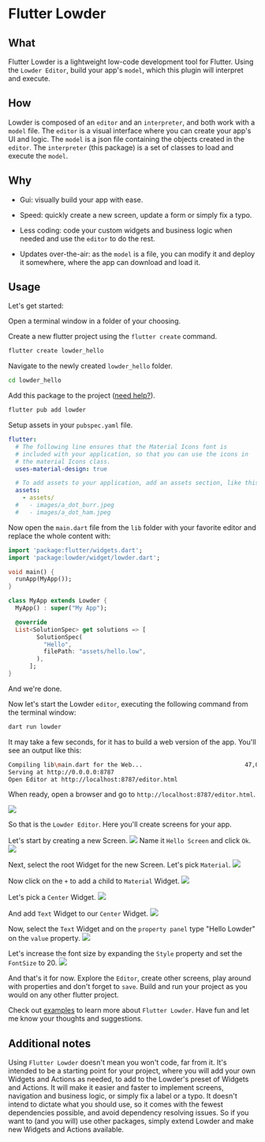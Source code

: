# Flutter Lowder

## What

Flutter Lowder is a lightweight low-code development tool for Flutter.
Using the `Lowder Editor`, build your app's `model`, which this plugin will interpret and execute.

## How

Lowder is composed of an `editor` and an `interpreter`, and both work with a `model` file.
The `editor` is a visual interface where you can create your app's UI and logic.
The `model` is a json file containing the objects created in the `editor`.
The `interpreter` (this package) is a set of classes to load and execute the `model`.

## Why

* Gui: visually build your app with ease. 

* Speed: quickly create a new screen, update a form or simply fix a typo.

* Less coding: code your custom widgets and business logic when needed and use the `editor` to do the rest.

* Updates over-the-air: as the `model` is a file, you can modify it and deploy it somewhere, where the app can download and load it.

## Usage

Let's get started:

Open a terminal window in a folder of your choosing.

Create a new flutter project using the `flutter create` command.
```sh
flutter create lowder_hello
```

Navigate to the newly created `lowder_hello` folder.
```sh
cd lowder_hello
```

Add this package to the project ([need help?](https://pub.dev/packages/lowder/install)).
```sh
flutter pub add lowder
```

Setup assets in your `pubspec.yaml` file.
```yaml
flutter:
  # The following line ensures that the Material Icons font is
  # included with your application, so that you can use the icons in
  # the material Icons class.
  uses-material-design: true

  # To add assets to your application, add an assets section, like this:
  assets:
    - assets/
  #   - images/a_dot_burr.jpeg
  #   - images/a_dot_ham.jpeg
```

Now open the `main.dart` file from the `lib` folder with your favorite editor and replace the whole content with:

```dart
import 'package:flutter/widgets.dart';
import 'package:lowder/widget/lowder.dart';

void main() {
  runApp(MyApp());
}

class MyApp extends Lowder {
  MyApp() : super("My App");

  @override
  List<SolutionSpec> get solutions => [
        SolutionSpec(
          "Hello",
          filePath: "assets/hello.low",
        ),
      ];
}
```

And we're done.

Now let's start the Lowder `editor`, executing the following command from the terminal window:
```sh
dart run lowder
```
It may take a few seconds, for it has to build a web version of the app.
You'll see an output like this:
```sh
Compiling lib\main.dart for the Web...                             47,0s
Serving at http://0.0.0.0:8787
Open Editor at http://localhost:8787/editor.html
```
When ready, open a browser and go to `http://localhost:8787/editor.html`.

![](https://github.com/HCaseira/lowder_flutter/raw/main/repo_files/images/editor_0.png)

So that is the `Lowder Editor`. Here you'll create screens for your app.

Let's start by creating a new Screen.
![](https://github.com/HCaseira/lowder_flutter/raw/main/repo_files/images/editor_1.png)
Name it `Hello Screen` and click `Ok`.
![](https://github.com/HCaseira/lowder_flutter/raw/main/repo_files/images/editor_2.png)

Next, select the root Widget for the new Screen. Let's pick `Material`.
![](https://github.com/HCaseira/lowder_flutter/raw/main/repo_files/images/editor_3.png)

Now click on the `+` to add a child to `Material` Widget.
![](https://github.com/HCaseira/lowder_flutter/raw/main/repo_files/images/editor_4.png)

Let's pick a `Center` Widget.
![](https://github.com/HCaseira/lowder_flutter/raw/main/repo_files/images/editor_5.png)

And add `Text` Widget to our `Center` Widget.
![](https://github.com/HCaseira/lowder_flutter/raw/main/repo_files/images/editor_6.png)

Now, select the `Text` Widget and on the `property panel` type "Hello Lowder" on the `value` property.
![](https://github.com/HCaseira/lowder_flutter/raw/main/repo_files/images/editor_7.png)

Let's increase the font size by expanding the `Style` property and set the `FontSize` to 20.
![](https://github.com/HCaseira/lowder_flutter/raw/main/repo_files/images/editor_8.png)

And that's it for now.
Explore the `Editor`, create other screens, play around with properties and don't forget to `save`.
Build and run your project as you would on any other flutter project.

Check out [examples](https://github.com/HCaseira/lowder_flutter/blob/main/example) to learn more about `Flutter Lowder`.
Have fun and let me know your thoughts and suggestions.


## Additional notes

Using `Flutter Lowder` doesn't mean you won't code, far from it. It's intended to be a starting point for your project, where you will add your own Widgets and Actions as needed, to add to the Lowder's preset of Widgets and Actions.
It will make it easier and faster to implement screens, navigation and business logic, or simply fix a label or a typo.
It doesn't intend to dictate what you should use, so it comes with the fewest dependencies possible, and avoid dependency resolving issues. So if you want to (and you will) use other packages, simply extend Lowder and make new Widgets and Actions available.